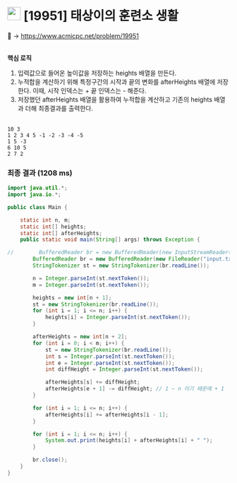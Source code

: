 # <img src="https://d2gd6pc034wcta.cloudfront.net/tier/11.svg" width="30"> [19951] 태상이의 훈련소 생활 

📌 → https://www.acmicpc.net/problem/19951 <br/><br/>

**핵심 로직**

1. 입력값으로 들어온 높이값을 저장하는 heights 배열을 만든다.
2. 누적합을 계산하기 위해 특정구간의 시작과 끝의 변화를 afterHeights 배열에 저장한다. 이때, 시작 인덱스는 + 끝 인덱스는 - 해준다.
3. 저장했던 afterHeights 배열을 활용하여 누적합을 계산하고 기존의 heights 배열과 더해 최종결과를 출력한다. <br/><br/>

```
10 3
1 2 3 4 5 -1 -2 -3 -4 -5
1 5 -3
6 10 5
2 7 2
```

### 최종 결과 (1208 ms)

```java
import java.util.*;
import java.io.*;

public class Main {

    static int n, m;
    static int[] heights;
    static int[] afterHeights;
    public static void main(String[] args) throws Exception {

//        BufferedReader br = new BufferedReader(new InputStreamReader(System.in));
        BufferedReader br = new BufferedReader(new FileReader("input.txt"));
        StringTokenizer st = new StringTokenizer(br.readLine());

        n = Integer.parseInt(st.nextToken());
        m = Integer.parseInt(st.nextToken());

        heights = new int[n + 1];
        st = new StringTokenizer(br.readLine());
        for (int i = 1; i <= n; i++) {
            heights[i] = Integer.parseInt(st.nextToken());
        }

        afterHeights = new int[n + 2];
        for (int i = 0; i < m; i++) {
            st = new StringTokenizer(br.readLine());
            int s = Integer.parseInt(st.nextToken());
            int e = Integer.parseInt(st.nextToken());
            int diffHeight = Integer.parseInt(st.nextToken());

            afterHeights[s] += diffHeight;
            afterHeights[e + 1] -= diffHeight; // 1 ~ n 이기 때문에 + 1
        }

        for (int i = 1; i <= n; i++) {
            afterHeights[i] += afterHeights[i - 1];
        }

        for (int i = 1; i <= n; i++) {
            System.out.print(heights[i] + afterHeights[i] + " ");
        }

        br.close();
    }
}
```
